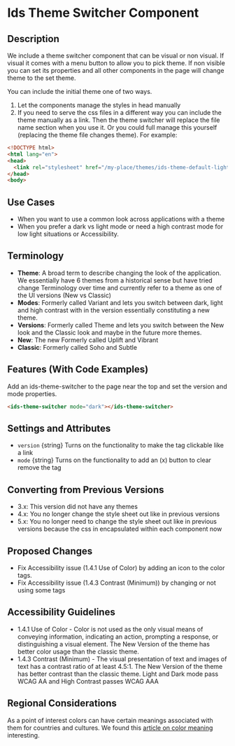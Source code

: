 # Ids Theme Switcher Component

## Description

We include a theme switcher component that can be visual or non visual. If visual it comes with a menu button to allow you to pick theme. If non visible you can set its properties and all other components in the page will change theme to the set theme.

You can include the initial theme one of two ways.

1. Let the components manage the styles in head manually
2. If you need to serve the css files in a different way you can include the theme manually as a link. Then the theme switcher will replace the file name section when you use it. Or you could full manage this yourself (replacing the theme file changes theme). For example:

```html
<!DOCTYPE html>
<html lang="en">
<head>
  <link rel="stylesheet" href="/my-place/themes/ids-theme-default-light.css">
</head>
<body>
```

## Use Cases

- When you want to use a common look across applications with a theme
- When you prefer a dark vs light mode or need a high contrast mode for low light situations or Accessibility.

## Terminology

- **Theme**: A broad term to describe changing the look of the application. We essentially have 6 themes from a historical sense but have tried change Terminology over time and currently refer to a theme as one of the UI versions (New vs Classic)
- **Modes**: Formerly called Variant and lets you switch between dark, light and high contrast with in the version essentially constituting a new theme.
- **Versions**: Formerly called Theme and lets you switch between the New look and the Classic look and maybe in the future more themes.
- **New**: The new Formerly called Uplift and Vibrant
- **Classic**: Formerly called Soho and Subtle

## Features (With Code Examples)

Add an ids-theme-switcher to the page near the top and set the version and mode properties.

```html
<ids-theme-switcher mode="dark"></ids-theme-switcher>
```

## Settings and Attributes

- `version` {string} Turns on the functionality to make the tag clickable like a link
- `mode` {string} Turns on the functionality to add an (x) button to clear remove the tag

## Converting from Previous Versions

- 3.x: This version did not have any themes
- 4.x: You no longer change the style sheet out like in previous versions
- 5.x: You no longer need to change the style sheet out like in previous versions because the css in encapsulated within each component now

## Proposed Changes

- Fix Accessibility issue (1.4.1 Use of Color) by adding an icon to the color tags.
- Fix Accessibility issue (1.4.3 Contrast (Minimum)) by changing or not using some tags

## Accessibility Guidelines

- 1.4.1 Use of Color - Color is not used as the only visual means of conveying information, indicating an action, prompting a response, or distinguishing a visual element. The New Version of the theme has better color usage than the classic theme.
- 1.4.3 Contrast (Minimum) - The visual presentation of text and images of text has a contrast ratio of at least 4.5:1.   The New Version of the theme has better contrast than the classic theme. Light and Dark mode pass WCAG AA and High Contrast passes WCAG AAA

## Regional Considerations

As a point of interest colors can have certain meanings associated with them for countries and cultures. We found this [article on color meaning](https://www.shutterstock.com/blog/color-symbolism-and-meanings-around-the-world) interesting.
